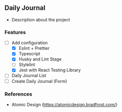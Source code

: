## Daily Journal

-   Description about the project

### Features

-   [ ] Add configuration
    -   [x] Eslint + Prettier
    -   [x] Typescript
    -   [x] Husky and Lint Stage
    -   [ ] Stylelint
    -   [x] Jest with React Testing Library
-   [ ] Daily Journal List
-   [ ] Create Daily Journal (Form)

### References

-   Atomic Design (https://atomicdesign.bradfrost.com/)
